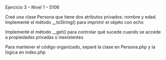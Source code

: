 Ejercicio 3 – Nivel 1 – S106

Creé una clase Persona que tiene dos atributos privados: nombre y edad.
Implementé el método __toString() para imprimir el objeto con echo

Implementé el método __get() para controlar qué sucede cuando se accede a propiedades privadas o inexistentes

Para mantener el código organizado, separé la clase en Persona.php y la lógica en index.php